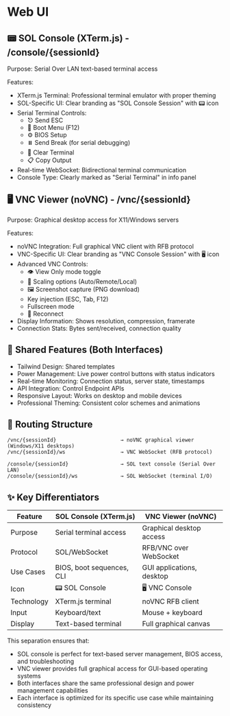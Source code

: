 # Web UI

## 📟 SOL Console (XTerm.js) - /console/{sessionId}

Purpose: Serial Over LAN text-based terminal access

Features:
- XTerm.js Terminal: Professional terminal emulator with proper theming
- SOL-Specific UI: Clear branding as "SOL Console Session" with 📟 icon
- Serial Terminal Controls:
	- ⎋ Send ESC
	- 🔧 Boot Menu (F12)
	- ⚙️ BIOS Setup
	- ⏸️ Send Break (for serial debugging)
	- 🧹 Clear Terminal
	- 📋 Copy Output
- Real-time WebSocket: Bidirectional terminal communication
- Console Type: Clearly marked as "Serial Terminal" in info panel

## 🖥️ VNC Viewer (noVNC) - /vnc/{sessionId}

Purpose: Graphical desktop access for X11/Windows servers

Features:
- noVNC Integration: Full graphical VNC client with RFB protocol
- VNC-Specific UI: Clear branding as "VNC Console Session" with 🖥️ icon
- Advanced VNC Controls:
	- 👁️ View Only mode toggle
	- 📏 Scaling options (Auto/Remote/Local)
	- 🖼️ Screenshot capture (PNG download)
	- Key injection (ESC, Tab, F12)
	- Fullscreen mode
	- 🔄 Reconnect
- Display Information: Shows resolution, compression, framerate
- Connection Stats: Bytes sent/received, connection quality

## 🎨 Shared Features (Both Interfaces)

- Tailwind Design: Shared templates
- Power Management: Live power control buttons with status indicators
- Real-time Monitoring: Connection status, server state, timestamps
- API Integration: Control Endpoint APIs
- Responsive Layout: Works on desktop and mobile devices
- Professional Theming: Consistent color schemes and animations

## 🔗 Routing Structure

```
/vnc/{sessionId}                     → noVNC graphical viewer (Windows/X11 desktops)
/vnc/{sessionId}/ws                  → VNC WebSocket (RFB protocol)

/console/{sessionId}                 → SOL text console (Serial Over LAN)
/console/{sessionId}/ws              → SOL WebSocket (terminal I/O)
```

## ✨ Key Differentiators

| Feature    | SOL Console (XTerm.js)    | VNC Viewer (noVNC)        |
|------------|---------------------------|---------------------------|
| Purpose    | Serial terminal access    | Graphical desktop access  |
| Protocol   | SOL/WebSocket             | RFB/VNC over WebSocket    |
| Use Cases  | BIOS, boot sequences, CLI | GUI applications, desktop |
| Icon       | 📟 SOL Console            | 🖥️ VNC Console           |
| Technology | XTerm.js terminal         | noVNC RFB client          |
| Input      | Keyboard/text             | Mouse + keyboard          |
| Display    | Text-based terminal       | Full graphical canvas     |

This separation ensures that:
- SOL console is perfect for text-based server management, BIOS access, and troubleshooting
- VNC viewer provides full graphical access for GUI-based operating systems
- Both interfaces share the same professional design and power management capabilities
- Each interface is optimized for its specific use case while maintaining consistency
